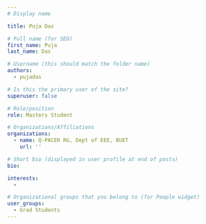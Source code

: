 ```yaml
---
# Display name

title: Puja Das

# Full name (for SEO)
first_name: Puja
last_name: Das

# Username (this should match the folder name)
authors:
  - pujadas

# Is this the primary user of the site?
superuser: false

# Role/position
role: Masters Student 

# Organizations/Affiliations
organizations:
  - name: Q-PACER RG, Dept of EEE, BUET
    url: ''

# Short bio (displayed in user profile at end of posts)
bio: 

interests:
  -  

# Organizational groups that you belong to (for People widget)
user_groups:
  - Grad Students
---
```

